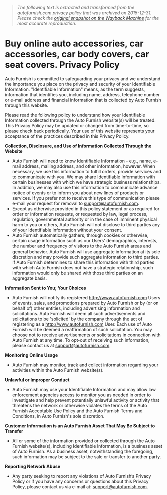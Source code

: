 > *The following text is extracted and transformed from the autofurnish.com privacy policy that was archived on 2015-12-31. Please check the [original snapshot on the Wayback Machine](https://web.archive.org/web/20151231154600id_/http%3A//www.autofurnish.com/privacyinfo) for the most accurate reproduction.*

# Buy online auto accessories, car accessories, car body covers, car seat covers. Privacy Policy

Auto Furnish is committed to safeguarding your privacy and we understand the importance you place on the privacy and security of your Identifiable Information. "Identifiable Information" means, as the term suggests, information that identifies you, including name, address, telephone number or e-mail address and financial information that is collected by Auto Furnish through this website.

Please read the following policy to understand how your Identifiable Information collected through the Auto Furnish website(s) will be treated. This Privacy Policy may be updated or changed from time-to-time, so please check back periodically. Your use of this website represents your acceptance of the practices described in this Privacy Policy.

**Collection, Disclosure, and Use of Information Collected Through the Website**

  * Auto Furnish will need to know Identifiable Information - e.g., name, e-mail address, mailing address, and other information, however. When necessary, we use this information to fulfill orders, provide services and to communicate with you. We may share Identifiable Information with certain businesses with which we have strategic business relationships. In addition, we may also use this information to communicate advance notice of events or to inform you about new lines of products or services. If you prefer not to receive this type of communication please e-mail your request for removal to support@autofurnish.com.
  * Except as otherwise provided in this policy statement or as required for order or information requests, or requested by law, legal process, regulation, governmental authority or in the case of imminent physical harm to you or others, Auto Furnish will not disclose to third parties any of your Identifiable Information without your consent.
  * Auto Furnish automatically gathers, through cookies or otherwise, certain usage information such as our Users' demographics, interests, the number and frequency of visitors to the Auto Furnish areas and general behavior. Auto Furnish will use aggregate information at its sole discretion and may provide such aggregate information to third parties. If Auto Furnish determines to share this information with third parties with which Auto Furnish does not have a strategic relationship, such information would only be shared with those third parties on an aggregate basis.



**Information Sent to You; Your Choices**

  * Auto Furnish will notify its registered http://www.autofurnish.com Users of events, sales, and promotions prepared by Auto Furnish or by (or on behalf of) other entities, including advertising information and solicitations. Auto Furnish will deem all such advertisements and solicitations to be 'solicited' by the company through the act of registering as a http://www.autofurnish.com User. Each use of Auto Furnish will be deemed a reaffirmation of such solicitation. You may choose not to receive advertisements or solicitations in connection with Auto Furnish at any time. To opt-out of receiving such information, please contact us at support@autofurnish.com.



**Monitoring Online Usage**

  * Auto Furnish may monitor, track and collect information regarding your activities within the Auto Furnish website(s).



**Unlawful or Improper Conduct**

  * Auto Furnish may use your Identifiable Information and may allow law enforcement agencies access to monitor you as needed in order to investigate and help prevent potentially unlawful activity or activity that threatens the network or otherwise violates the terms of the Auto Furnish Acceptable Use Policy and the Auto Furnish Terms and Conditions, in Auto Furnish's sole discretion.



**Customer Information is an Auto Furnish Asset That May Be Subject to Transfer**

  * All or some of the information provided or collected through the Auto Furnish website(s), including Identifiable Information, is a business asset of Auto Furnish. As a business asset, notwithstanding the foregoing, such information may be subject to the sale or transfer to another party.



**Reporting Network Abuse**

  * Any party seeking to report any violations of Auto Furnish’s Privacy Policy or if you have any concerns or questions about this Privacy Policy, please contact us via e-mail at: support@autofurnish.com.


